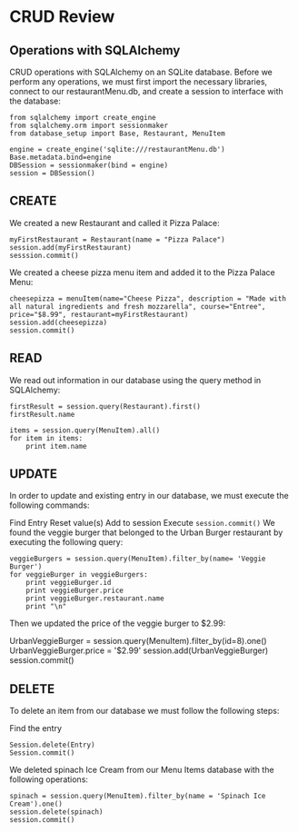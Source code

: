 # CRUD Review
## Operations with SQLAlchemy
CRUD operations with SQLAlchemy on an SQLite database. Before we perform any operations, we must first import the necessary libraries, connect to our restaurantMenu.db, and create a session to interface with the database:
```
from sqlalchemy import create_engine
from sqlalchemy.orm import sessionmaker
from database_setup import Base, Restaurant, MenuItem

engine = create_engine('sqlite:///restaurantMenu.db')
Base.metadata.bind=engine
DBSession = sessionmaker(bind = engine)
session = DBSession()
```
## CREATE
We created a new Restaurant and called it Pizza Palace:
```
myFirstRestaurant = Restaurant(name = "Pizza Palace")
session.add(myFirstRestaurant)
sesssion.commit()
```
We created a cheese pizza menu item and added it to the Pizza Palace Menu:
```
cheesepizza = menuItem(name="Cheese Pizza", description = "Made with all natural ingredients and fresh mozzarella", course="Entree", price="$8.99", restaurant=myFirstRestaurant)
session.add(cheesepizza)
session.commit()
```
## READ
We read out information in our database using the query method in SQLAlchemy:
```
firstResult = session.query(Restaurant).first()
firstResult.name

items = session.query(MenuItem).all()
for item in items:
    print item.name
```
## UPDATE
In order to update and existing entry in our database, we must execute the following commands:

Find Entry
Reset value(s)
Add to session
Execute `session.commit()`
We found the veggie burger that belonged to the Urban Burger restaurant by executing the following query:
```
veggieBurgers = session.query(MenuItem).filter_by(name= 'Veggie Burger')
for veggieBurger in veggieBurgers:
    print veggieBurger.id
    print veggieBurger.price
    print veggieBurger.restaurant.name
    print "\n"
```
Then we updated the price of the veggie burger to $2.99:

UrbanVeggieBurger = session.query(MenuItem).filter_by(id=8).one()
UrbanVeggieBurger.price = '$2.99'
session.add(UrbanVeggieBurger)
session.commit() 
## DELETE
To delete an item from our database we must follow the following steps:

Find the entry
```
Session.delete(Entry)
Session.commit()
```
We deleted spinach Ice Cream from our Menu Items database with the following operations:
```
spinach = session.query(MenuItem).filter_by(name = 'Spinach Ice Cream').one()
session.delete(spinach)
session.commit() 
```
